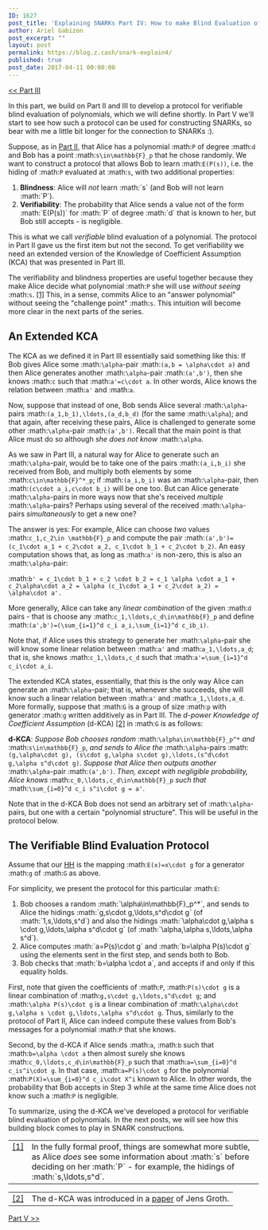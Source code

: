 ```yaml
---
ID: 1627
post_title: 'Explaining SNARKs Part IV: How to make Blind Evaluation of Polynomials Verifiable'
author: Ariel Gabizon
post_excerpt: ""
layout: post
permalink: https://blog.z.cash/snark-explain4/
published: true
post_date: 2017-04-11 00:00:00
---
```

<a class="reference external" href="/snark-explain3/">&lt;&lt; Part III</a>

In this part, we build on Part II and III to develop a protocol for verifiable blind evaluation of polynomials, which we will define shortly. In Part V we'll start to see how such a protocol can be used for constructing SNARKs, so bear with me a little bit longer for the connection to SNARKs :).

Suppose, as in <a href="/snark-explain2/">Part II</a>, that Alice has a polynomial :math:`P` of degree :math:`d` and Bob has a point :math:`s\in\mathbb{F}_p` that he chose randomly. We want to construct a protocol that allows Bob to learn :math:`E(P(s))`, i.e. the hiding of :math:`P` evaluated at :math:`s`, with two additional properties:

<ol>
<li><strong>Blindness</strong>: Alice will <em>not</em> learn :math:`s` (and Bob will not learn :math:`P`).</li>
<li><strong>Verifiability</strong>: The probability that Alice sends a value not of the form :math:`E(P(s))` for :math:`P` of degree :math:`d` that is known to her, but Bob still accepts - is negligible.</li>
</ol>

This is what we call <em>verifiable</em> blind  evaluation of a polynomial. The protocol in Part II gave us the first item but not the second. To get verifiability we need an extended version of the Knowledge of Coefficient Assumption (KCA) that was presented in Part III.

The verifiability and blindness properties are useful together because they make Alice decide what polynomial :math:`P` she will use <em>without seeing</em> :math:`s`. <a class="footnote-reference" href="#id3" id="id1">[1]</a> This, in a sense, commits Alice to an "answer polynomial" without seeing the "challenge point" :math:`s`. This intuition will become more clear in the next parts of the series.

<h2>An Extended KCA</h2>

The KCA as we defined it in Part III essentially said something like this: If Bob gives Alice some :math:`\alpha`-pair :math:`(a,b = \alpha\cdot a)` and then Alice generates another :math:`\alpha`-pair :math:`(a',b')`, then she knows :math:`c` such that :math:`a'=c\cdot a`. In other words, Alice knows the relation between :math:`a'` and :math:`a`.

Now, suppose that instead of one, Bob sends Alice several :math:`\alpha`-pairs :math:`(a_1,b_1),\ldots,(a_d,b_d)` (for the same :math:`\alpha`); and that again, after receiving these pairs, Alice is challenged to generate some other :math:`\alpha`-pair :math:`(a',b')`. Recall that the main point is that Alice must do so although <em>she does not know</em> :math:`\alpha`.

As we saw in Part III, a natural way for Alice to generate such an :math:`\alpha`-pair, would be to take one of the pairs :math:`(a_i,b_i)` she received from Bob, and multiply both elements by some :math:`c\in\mathbb{F}^*_p`; if :math:`(a_i,b_i)` was an :math:`\alpha`-pair, then :math:`(c\cdot a_i,c\cdot b_i)` will be one too. But can Alice generate :math:`\alpha`-pairs in more ways now that she's received <em>multiple</em> :math:`\alpha`-pairs? Perhaps using several of the received :math:`\alpha`-pairs <em>simultaneously</em> to get a new one?

The answer is yes: For example, Alice can choose <em>two</em> values :math:`c_1,c_2\in \mathbb{F}_p` and compute the pair :math:`(a',b')=(c_1\cdot a_1 + c_2\cdot a_2, c_1\cdot b_1 + c_2\cdot b_2)`. An easy computation shows that, as long as :math:`a'` is non-zero, this is also an :math:`\alpha`-pair:

:math:`b' = c_1\cdot b_1 + c_2 \cdot b_2 = c_1 \alpha \cdot a_1 + c_2\alpha\cdot a_2 = \alpha (c_1\cdot a_1 + c_2\cdot a_2) = \alpha\cdot a'.`

More generally, Alice can take any <em>linear combination</em> of the given :math:`d` pairs - that is choose any :math:`c_1,\ldots,c_d\in\mathbb{F}_p` and define :math:`(a',b')=(\sum_{i=1}^d c_i a_i,\sum_{i=1}^d c_ib_i)`.


Note that, if Alice uses this strategy to generate her :math:`\alpha`-pair she will know some linear relation between :math:`a'` and :math:`a_1,\ldots,a_d`; that is, she knows :math:`c_1,\ldots,c_d` such that :math:`a'=\sum_{i=1}^d c_i\cdot a_i`.

The extended KCA states, essentially, that this is the only way Alice can generate an :math:`\alpha`-pair; that is, whenever she succeeds, she will know such a linear relation between :math:`a'` and :math:`a_1,\ldots,a_d`. More formally, suppose that :math:`G` is a group of size :math:`p` with generator :math:`g` written additively as in Part III. The <em>d-power Knowledge of Coefficient Assumption</em> (d-KCA) <a class="footnote-reference" href="#id4" id="id2">[2]</a> in :math:`G` is as follows:

<strong>d-KCA</strong>: <em>Suppose Bob chooses random</em> :math:`\alpha\in\mathbb{F}_p^*` <em>and</em> :math:`s\in\mathbb{F}_p`, <em>and sends to Alice the</em> :math:`\alpha`-pairs :math:`(g,\alpha\cdot g), (s\cdot g,\alpha s\cdot g),\ldots,(s^d\cdot g,\alpha s^d\cdot g)`. <em>Suppose that Alice then outputs another</em> :math:`\alpha`-pair :math:`(a',b')`. <em>Then, except with negligible probability, Alice knows</em> :math:`c_0,\ldots,c_d\in\mathbb{F}_p` <em>such that</em> :math:`\sum_{i=0}^d c_i s^i\cdot g = a'`.

Note that in the d-KCA Bob does not send an arbitrary set of :math:`\alpha`-pairs, but one with a certain "polynomial structure". This will be useful in the protocol below.

<h2>The Verifiable Blind Evaluation Protocol</h2>

Assume that our <a href="/snark-explain/">HH</a> is the mapping :math:`E(x)=x\cdot g` for a generator :math:`g` of :math:`G` as above.

For simplicity, we present the protocol for this particular :math:`E`:

<ol>
<li>Bob chooses a random :math:`\alpha\in\mathbb{F}_p^*`, and sends to Alice the hidings :math:`g,s\cdot g,\ldots,s^d\cdot g` (of :math:`1,s,\ldots,s^d`) and also the hidings :math:`\alpha\cdot g,\alpha s \cdot g,\ldots,\alpha s^d\cdot g` (of :math:`\alpha,\alpha s,\ldots,\alpha s^d`).</li>
<li>Alice computes :math:`a=P(s)\cdot g` and :math:`b=\alpha P(s)\cdot g` using the elements sent in the first step, and sends both to Bob.</li>
<li>Bob checks that :math:`b=\alpha \cdot a`, and accepts if and only if this equality holds.</li>
</ol>

First, note that given the coefficients of :math:`P`, :math:`P(s)\cdot g` is a linear combination of :math:`g,s\cdot g,\ldots,s^d\cdot g`; and :math:`\alpha P(s)\cdot g` is a linear combination of  :math:`\alpha\cdot g,\alpha s \cdot g,\ldots,\alpha s^d\cdot g`. Thus, similarly to the protocol of Part II, Alice can indeed compute these values from Bob's messages for a polynomial :math:`P` that she knows.

Second, by the d-KCA if Alice sends :math:`a`, :math:`b` such that :math:`b=\alpha \cdot a` then almost surely she knows :math:`c_0,\ldots,c_d\in\mathbb{F}_p` such that :math:`a=\sum_{i=0}^d c_is^i\cdot g`. In that case, :math:`a=P(s)\cdot g` for the polynomial :math:`P(X)=\sum_{i=0}^d c_i\cdot X^i` known to Alice. In other words, the probability that Bob accepts in Step 3 while at the same time Alice does not know such a :math:`P` is negligible.

To summarize, using the d-KCA we've developed a protocol for verifiable blind evaluation of polynomials. In the next posts, we will see how this building block comes to play in SNARK constructions.

<table class="docutils footnote" frame="void" id="id3" rules="none">
<colgroup><col class="label"><col></colgroup>
<tbody valign="top">
<tr><td class="label"><a class="fn-backref" href="#id1">[1]</a></td>
<td>In the fully formal proof, things are somewhat more subtle, as Alice <em>does</em> see some information about :math:`s` before deciding on her :math:`P` - for example, 	the hidings of :math:`s,\ldots,s^d`.</td>
</tr>
</tbody>
</table>

<table class="docutils footnote" frame="void" id="id4" rules="none">
<colgroup><col class="label"><col></colgroup>
<tbody valign="top">
<tr><td class="label"><a class="fn-backref" href="#id2">[2]</a></td>
<td>The d-KCA was introduced in a <a class="reference external" href="http://www0.cs.ucl.ac.uk/staff/J.Groth/ShortNIZK.pdf">paper</a> of Jens Groth.</td>
</tr>
</tbody>
</table>

<p><a class="reference external" href="/snark-explain5/">Part V &gt;&gt;</a></p>